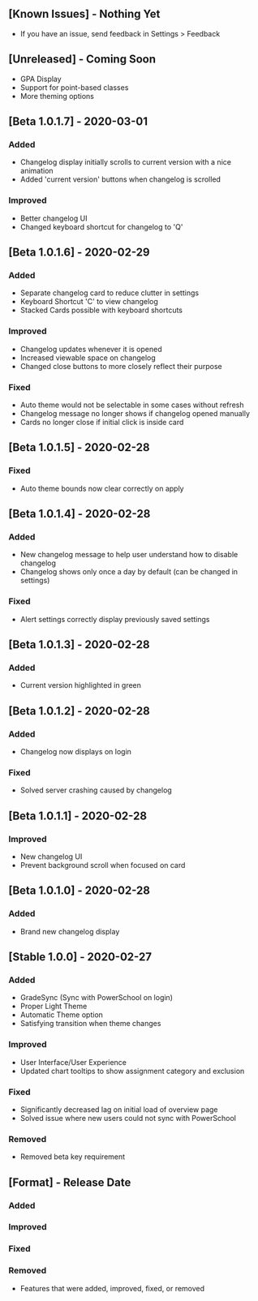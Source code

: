 <!--Follow this format-->
<!--## [Version] - YYYY-MM-DD-->
<!--### Added/Improved/Fixed/Removed **ONLY** -->
<!--(-) Specifics-->

## [Known Issues] - Nothing Yet
- If you have an issue, send feedback in Settings > Feedback

## [Unreleased] - Coming Soon
- GPA Display
- Support for point-based classes
- More theming options

## [Beta 1.0.1.7] - 2020-03-01
### Added
- Changelog display initially scrolls to current version with a nice animation
- Added 'current version' buttons when changelog is scrolled

### Improved
- Better changelog UI
- Changed keyboard shortcut for changelog to 'Q'

## [Beta 1.0.1.6] - 2020-02-29
### Added
- Separate changelog card to reduce clutter in settings
- Keyboard Shortcut 'C' to view changelog
- Stacked Cards possible with keyboard shortcuts

### Improved
- Changelog updates whenever it is opened
- Increased viewable space on changelog
- Changed close buttons to more closely reflect their purpose

### Fixed
- Auto theme would not be selectable in some cases without refresh
- Changelog message no longer shows if changelog opened manually
- Cards no longer close if initial click is inside card

## [Beta 1.0.1.5] - 2020-02-28
### Fixed
- Auto theme bounds now clear correctly on apply

## [Beta 1.0.1.4] - 2020-02-28
### Added
- New changelog message to help user understand how to disable changelog
- Changelog shows only once a day by default (can be changed in settings)

### Fixed
- Alert settings correctly display previously saved settings

## [Beta 1.0.1.3] - 2020-02-28
### Added
- Current version highlighted in green

## [Beta 1.0.1.2] - 2020-02-28
### Added
- Changelog now displays on login

### Fixed
- Solved server crashing caused by changelog

## [Beta 1.0.1.1] - 2020-02-28
### Improved
- New changelog UI
- Prevent background scroll when focused on card

## [Beta 1.0.1.0] - 2020-02-28
### Added
- Brand new changelog display

## [Stable 1.0.0] - 2020-02-27
### Added
- GradeSync (Sync with PowerSchool on login)
- Proper Light Theme
- Automatic Theme option
- Satisfying transition when theme changes

### Improved
- User Interface/User Experience
- Updated chart tooltips to show assignment category and exclusion

### Fixed
- Significantly decreased lag on initial load of overview page
- Solved issue where new users could not sync with PowerSchool

### Removed
- Removed beta key requirement

## [Format] - Release Date
### Added
### Improved
### Fixed
### Removed
- Features that were added, improved, fixed, or removed
